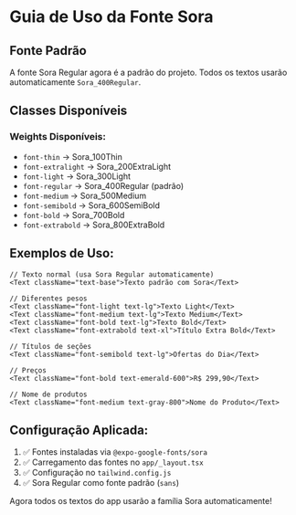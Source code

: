 # Guia de Uso da Fonte Sora

## Fonte Padrão
A fonte Sora Regular agora é a padrão do projeto. Todos os textos usarão automaticamente `Sora_400Regular`.

## Classes Disponíveis

### Weights Disponíveis:
- `font-thin` → Sora_100Thin
- `font-extralight` → Sora_200ExtraLight  
- `font-light` → Sora_300Light
- `font-regular` → Sora_400Regular (padrão)
- `font-medium` → Sora_500Medium
- `font-semibold` → Sora_600SemiBold
- `font-bold` → Sora_700Bold
- `font-extrabold` → Sora_800ExtraBold

## Exemplos de Uso:

```tsx
// Texto normal (usa Sora Regular automaticamente)
<Text className="text-base">Texto padrão com Sora</Text>

// Diferentes pesos
<Text className="font-light text-lg">Texto Light</Text>
<Text className="font-medium text-lg">Texto Medium</Text>
<Text className="font-bold text-lg">Texto Bold</Text>
<Text className="font-extrabold text-xl">Título Extra Bold</Text>

// Títulos de seções
<Text className="font-semibold text-lg">Ofertas do Dia</Text>

// Preços
<Text className="font-bold text-emerald-600">R$ 299,90</Text>

// Nome de produtos
<Text className="font-medium text-gray-800">Nome do Produto</Text>
```

## Configuração Aplicada:

1. ✅ Fontes instaladas via `@expo-google-fonts/sora`
2. ✅ Carregamento das fontes no `app/_layout.tsx`
3. ✅ Configuração no `tailwind.config.js`
4. ✅ Sora Regular como fonte padrão (`sans`)

Agora todos os textos do app usarão a família Sora automaticamente!

